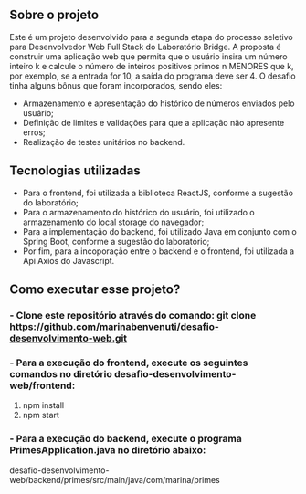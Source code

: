 ## Sobre o projeto
Este é um projeto desenvolvido para a segunda etapa do processo seletivo para Desenvolvedor Web Full Stack do Laboratório Bridge. A proposta é construir uma aplicação web que permita que o usuário insira um número inteiro k e calcule o número de inteiros positivos primos n MENORES que k, por exemplo, se a entrada for 10, a saída do programa deve ser 4. O desafio tinha alguns bônus que foram incorporados, sendo eles:
* Armazenamento e apresentação do histórico de números enviados pelo usuário;
* Definição de limites e validações para que a aplicação não apresente erros;
* Realização de testes unitários no backend.

## Tecnologias utilizadas
* Para o frontend, foi utilizada a biblioteca ReactJS, conforme a sugestão do laboratório;
* Para o armazenamento do histórico do usuário, foi utilizado o armazenamento do local storage do navegador;
* Para a implementação do backend, foi utilizado Java em conjunto com o Spring Boot, conforme a sugestão do laboratório;
* Por fim, para a incoporação entre o backend e o frontend, foi utilizada a Api Axios do Javascript.

## Como executar esse projeto?
### - Clone este repositório através do comando: git clone https://github.com/marinabenvenuti/desafio-desenvolvimento-web.git
### - Para a execução do frontend, execute os seguintes comandos no diretório desafio-desenvolvimento-web/frontend:
1. npm install
2. npm start

### - Para a execução do backend, execute o programa PrimesApplication.java no diretório abaixo:
desafio-desenvolvimento-web/backend/primes/src/main/java/com/marina/primes



